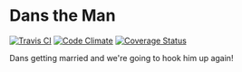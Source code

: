 Dans the Man
============


[![Travis CI](https://api.travis-ci.org/jschmitz/dans_the_man.png)](https://api.travis-ci.org/jschmitz/dans_the_man)
[![Code Climate](https://codeclimate.com/github/jschmitz/dans_the_man.png)](https://codeclimate.com/github/jschmitz/dans_the_man)
[![Coverage Status](https://coveralls.io/repos/jschmitz/dans_the_man/badge.png)](https://coveralls.io/r/jschmitz/dans_the_man)


Dans getting married and we're going to hook him up again!
